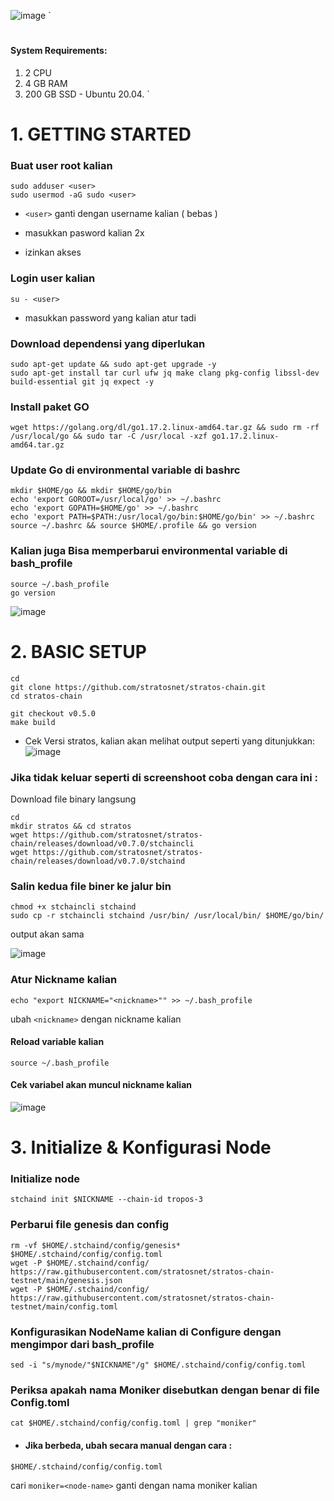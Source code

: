 ![image](https://user-images.githubusercontent.com/88971654/213976049-b6cc6293-a8be-4426-a118-5f7b6dc62ca1.png)
`

#
#### System Requirements:
1. 2 CPU 
2. 4 GB RAM 
3. 200 GB SSD - Ubuntu 20.04.
`
 
#
# 1. GETTING STARTED


### Buat user root kalian
```
sudo adduser <user>
sudo usermod -aG sudo <user>
```
- `<user>` ganti dengan username kalian ( bebas )
- masukkan pasword kalian 2x

- izinkan akses

### Login user kalian

```
su - <user>
```
- masukkan password yang kalian atur tadi

### Download dependensi yang diperlukan

```
sudo apt-get update && sudo apt-get upgrade -y 
sudo apt-get install tar curl ufw jq make clang pkg-config libssl-dev build-essential git jq expect -y
```

### Install paket GO
```
wget https://golang.org/dl/go1.17.2.linux-amd64.tar.gz && sudo rm -rf /usr/local/go && sudo tar -C /usr/local -xzf go1.17.2.linux-amd64.tar.gz 
```

### Update Go di environmental variable di bashrc

```
mkdir $HOME/go && mkdir $HOME/go/bin
echo 'export GOROOT=/usr/local/go' >> ~/.bashrc 
echo 'export GOPATH=$HOME/go' >> ~/.bashrc 
echo 'export PATH=$PATH:/usr/local/go/bin:$HOME/go/bin' >> ~/.bashrc 
source ~/.bashrc && source $HOME/.profile && go version
```

### Kalian juga Bisa memperbarui environmental variable di bash_profile
```echo "export PATH=$PATH:/usr/local/go/bin:$HOME/go/bin" >> ~/.bash_profile 
source ~/.bash_profile 
go version
```
![image](https://user-images.githubusercontent.com/88971654/213969623-30ba77b4-1c7a-4fd7-9a79-4f5b2266950e.png)


# 2. BASIC SETUP

``` 
cd
git clone https://github.com/stratosnet/stratos-chain.git 
cd stratos-chain
```
``` 
git checkout v0.5.0 
make build 
```
- Cek Versi stratos, kalian akan melihat output seperti yang ditunjukkan:
![image](https://user-images.githubusercontent.com/88971654/213971306-94b939d4-dfc6-4bdf-a1b0-b1ff964c0e49.png)

### Jika tidak keluar seperti di screenshoot coba dengan cara ini :
Download file binary langsung

```
cd
mkdir stratos && cd stratos
wget https://github.com/stratosnet/stratos-chain/releases/download/v0.7.0/stchaincli
wget https://github.com/stratosnet/stratos-chain/releases/download/v0.7.0/stchaind
```

### Salin kedua file biner ke jalur bin
```
chmod +x stchaincli stchaind 
sudo cp -r stchaincli stchaind /usr/bin/ /usr/local/bin/ $HOME/go/bin/
```
output akan sama

![image](https://user-images.githubusercontent.com/88971654/213971863-406b6124-6dec-4b09-b327-13b3b517670d.png)

### Atur Nickname kalian

```
echo "export NICKNAME="<nickname>"" >> ~/.bash_profile
```

ubah `<nickname>` dengan nickname kalian

#### Reload variable kalian

```
source ~/.bash_profile
```

#### Cek variabel akan muncul nickname kalian
![image](https://user-images.githubusercontent.com/88971654/213973104-1826e865-db7e-4314-ab06-09f2f32b7133.png)

# 3. Initialize & Konfigurasi Node

### Initialize node
```
stchaind init $NICKNAME --chain-id tropos-3
```

### Perbarui file genesis dan config
```
rm -vf $HOME/.stchaind/config/genesis* $HOME/.stchaind/config/config.toml 
wget -P $HOME/.stchaind/config/ https://raw.githubusercontent.com/stratosnet/stratos-chain-testnet/main/genesis.json
wget -P $HOME/.stchaind/config/ https://raw.githubusercontent.com/stratosnet/stratos-chain-testnet/main/config.toml
```

### Konfigurasikan NodeName kalian di Configure dengan mengimpor dari bash_profile
```
sed -i "s/mynode/"$NICKNAME"/g" $HOME/.stchaind/config/config.toml
```

### Periksa apakah nama Moniker disebutkan dengan benar di file Config.toml
```
cat $HOME/.stchaind/config/config.toml | grep "moniker"
```

- #### Jika berbeda, ubah secara manual dengan cara :
```
$HOME/.stchaind/config/config.toml
```
cari `moniker=<node-name>` ganti dengan nama moniker kalian

